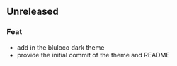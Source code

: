 ## Unreleased

### Feat

- add in the bluloco dark theme
- provide the initial commit of the theme and README
